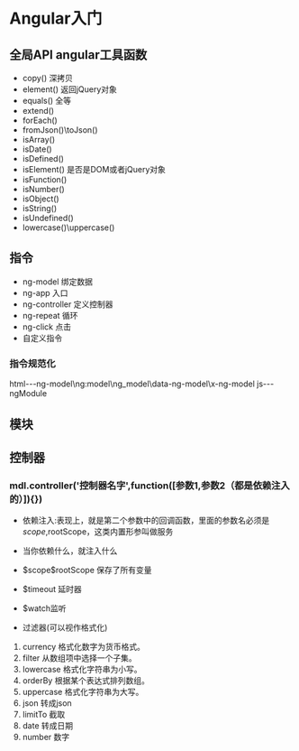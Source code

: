 # Angular入门

## 全局API angular工具函数
- copy() 深拷贝
- element() 返回jQuery对象
- equals() 全等
- extend()
- forEach()
- fromJson()\toJson()
- isArray()
- isDate()
- isDefined()
- isElement() 是否是DOM或者jQuery对象
- isFunction()
- isNumber()
- isObject()
- isString()
- isUndefined()
- lowercase()\uppercase()

## 指令
- ng-model 绑定数据
- ng-app 入口
- ng-controller 定义控制器
- ng-repeat 循环
- ng-click 点击
- 自定义指令

### 指令规范化
html---ng-model\ng:model\ng_model\data-ng-model\x-ng-model
js---ngModule

## 模块

## 控制器
### mdl.controller('控制器名字',function([参数1,参数2（都是依赖注入的）]){})
- 依赖注入:表现上，就是第二个参数中的回调函数，里面的参数名必须是$scope,$rootScope，这类内置形参叫做服务
- 当你依赖什么，就注入什么

- $scope\$rootScope 保存了所有变量
- $timeout 延时器
- $watch监听

- 过滤器(可以视作格式化)
1. currency	格式化数字为货币格式。
2. filter	从数组项中选择一个子集。
3. lowercase	格式化字符串为小写。
4. orderBy	根据某个表达式排列数组。
5. uppercase	格式化字符串为大写。
6. json 转成json
7. limitTo 截取
8. date 转成日期
9. number 数字
